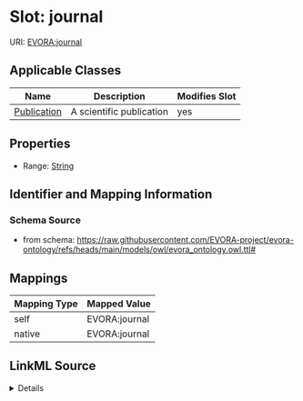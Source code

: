 

# Slot: journal



URI: [EVORA:journal](https://raw.githubusercontent.com/EVORA-project/evora-ontology/refs/heads/main/models/owl/evora_ontology.owl.ttl#journal)



<!-- no inheritance hierarchy -->





## Applicable Classes

| Name | Description | Modifies Slot |
| --- | --- | --- |
| [Publication](Publication.md) | A scientific publication |  yes  |







## Properties

* Range: [String](String.md)





## Identifier and Mapping Information







### Schema Source


* from schema: https://raw.githubusercontent.com/EVORA-project/evora-ontology/refs/heads/main/models/owl/evora_ontology.owl.ttl#




## Mappings

| Mapping Type | Mapped Value |
| ---  | ---  |
| self | EVORA:journal |
| native | EVORA:journal |




## LinkML Source

<details>
```yaml
name: journal
from_schema: https://raw.githubusercontent.com/EVORA-project/evora-ontology/refs/heads/main/models/owl/evora_ontology.owl.ttl#
rank: 1000
alias: journal
domain_of:
- Publication
range: string

```
</details>